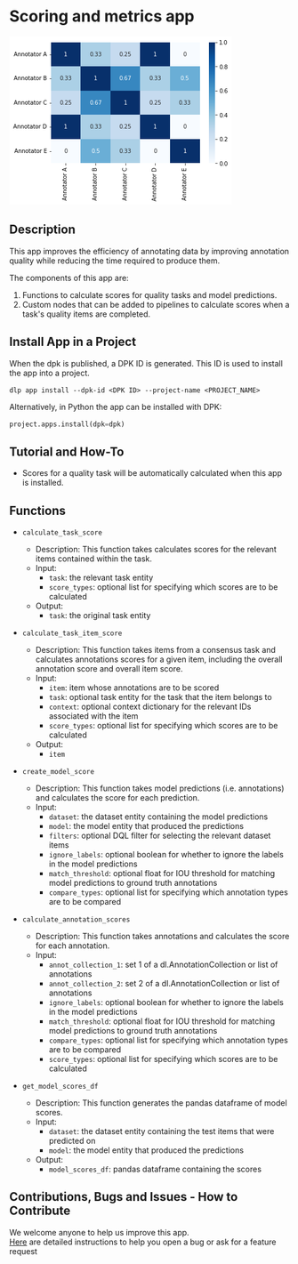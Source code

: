 # Scoring and metrics app

![Annotators confusion matrix](assets/annotators_matrix.png)

## Description

This app improves the efficiency of annotating data by improving annotation quality while reducing the time required to
produce them.

The components of this app are:

1. Functions to calculate scores for quality tasks and model predictions.
2. Custom nodes that can be added to pipelines to calculate scores when a task's quality items are completed.

## Install App in a Project

When the dpk is published, a DPK ID is generated. This ID is used to install the app into a project.

```
dlp app install --dpk-id <DPK ID> --project-name <PROJECT_NAME>
```

Alternatively, in Python the app can be installed with DPK:

```python 
project.apps.install(dpk=dpk)
```

## Tutorial and How-To

* Scores for a quality task will be automatically calculated when this app is installed.

## Functions

* `calculate_task_score`
    * Description: This function takes calculates scores for the relevant items contained within the task.
    * Input:
        * `task`: the relevant task entity
        * `score_types`: optional list for specifying which scores are to be calculated
    * Output:
        * `task`: the original task entity

* `calculate_task_item_score`
    * Description: This function takes items from a consensus task and calculates annotations scores for a given item,
      including the overall annotation score and overall item score.
    * Input:
        * `item`: item whose annotations are to be scored
        * `task`: optional task entity for the task that the item belongs to
        * `context`: optional context dictionary for the relevant IDs associated with the item
        * `score_types`: optional list for specifying which scores are to be calculated
    * Output:
        * `item`

* `create_model_score`
    * Description: This function takes model predictions (i.e. annotations) and calculates the score for each
      prediction.
    * Input:
        * `dataset`: the dataset entity containing the model predictions
        * `model`: the model entity that produced the predictions
        * `filters`: optional DQL filter for selecting the relevant dataset items
        * `ignore_labels`: optional boolean for whether to ignore the labels in the model predictions
        * `match_threshold`: optional float for IOU threshold for matching model predictions to ground truth annotations
        * `compare_types`: optional list for specifying which annotation types are to be compared

* `calculate_annotation_scores`
    * Description: This function takes annotations and calculates the score for each annotation.
    * Input:
        * `annot_collection_1`: set 1 of a dl.AnnotationCollection or list of annotations 
        * `annot_collection_2`: set 2 of a dl.AnnotationCollection or list of annotations
        * `ignore_labels`: optional boolean for whether to ignore the labels in the model predictions
        * `match_threshold`: optional float for IOU threshold for matching model predictions to ground truth annotations
        * `compare_types`: optional list for specifying which annotation types are to be compared
        * `score_types`: optional list for specifying which scores are to be calculated

* `get_model_scores_df`
    * Description: This function generates the pandas dataframe of model scores.
    * Input:
        * `dataset`: the dataset entity containing the test items that were predicted on
        * `model`: the model entity that produced the predictions
    * Output:
        * `model_scores_df`: pandas dataframe containing the scores

## Contributions, Bugs and Issues - How to Contribute

We welcome anyone to help us improve this app.  
[Here](CONTRIBUTING.md) are detailed instructions to help you open a bug or ask for a feature request
